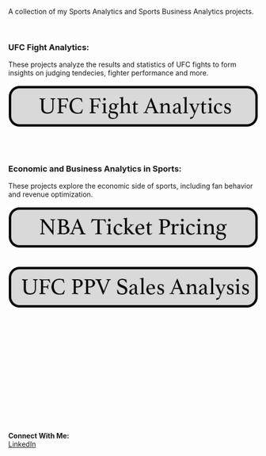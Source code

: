 A collection of my Sports Analytics and Sports Business Analytics projects.

&nbsp;<br>

### UFC Fight Analytics:
These projects analyze the results and statistics of UFC fights to form insights on judging tendecies, fighter performance and more. &nbsp;<br>
&nbsp;<br>
[![Image](/assets/buttons/ufc_fight_analytics.png)](https://oconnellryan.github.io/ufc-analytics.html)
&nbsp;<br>

&nbsp;<br>

### Economic and Business Analytics in Sports:
These projects explore the economic side of sports, including fan behavior and revenue optimization. &nbsp;<br>
&nbsp;<br>
[![Image](/assets/images/nba_ticket_pricing.png)](https://oconnellryan.github.io/nba-ticket-pricing.html)  &nbsp;<br>
&nbsp;<br>
[![Image](/assets/images/ufc_ppv_analysis.png)](https://oconnellryan.github.io/ufc_ppv.html)  &nbsp;<br>

&nbsp;<br>
&nbsp;<br>
&nbsp;<br>
&nbsp;<br>
&nbsp;<br>
&nbsp;<br>
&nbsp;<br>
&nbsp;<br>
&nbsp;<br>
&nbsp;<br>

&nbsp;<br>

**Connect With Me:** &nbsp;<br>
[LinkedIn](https://www.linkedin.com/in/ryan-m-oconnell/)
